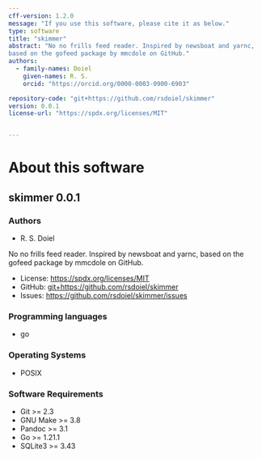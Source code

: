```yaml
---
cff-version: 1.2.0
message: "If you use this software, please cite it as below."
type: software
title: "skimmer"
abstract: "No no frills feed reader. Inspired by newsboat and yarnc,
based on the gofeed package by mmcdole on GitHub."
authors:
  - family-names: Doiel
    given-names: R. S.
    orcid: "https://orcid.org/0000-0003-0900-6903"

repository-code: "git+https://github.com/rsdoiel/skimmer"
version: 0.0.1
license-url: "https://spdx.org/licenses/MIT"


---
```


About this software
===================

## skimmer 0.0.1

### Authors

- R. S. Doiel



No no frills feed reader. Inspired by newsboat and yarnc, based on the
gofeed package by mmcdole on GitHub.

- License: <https://spdx.org/licenses/MIT>
- GitHub: <git+https://github.com/rsdoiel/skimmer>
- Issues: <https://github.com/rsdoiel/skimmer/issues>


### Programming languages

- go

### Operating Systems

- POSIX

### Software Requirements

- Git &gt;= 2.3
- GNU Make &gt;= 3.8
- Pandoc &gt;= 3.1
- Go &gt;= 1.21.1
- SQLite3 &gt;= 3.43
